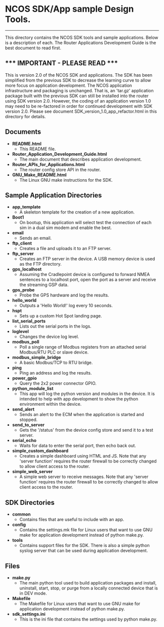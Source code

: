# NCOS SDK/App sample Design Tools.
----------
This directory contains the NCOS SDK tools and sample applications. Below is a description of each. The Router Applications Development Guide is the best document to read first.

## *** IMPORTANT - PLEASE READ ***

This is version 2.0 of the NCOS SDK and applications. The SDK has been simplified from the previous SDK to decrease the learning curve to allow more focus on application development. The NCOS application infrastructure and packaging is unchanged. That is, an 'tar.gz' application package built with the previous SDK can still be installed into the router using SDK version 2.0. However, the coding of an application version 1.0 may need to be re-factored in order for continued development with SDK version 2.0. Please see document SDK\_version\_1.0\_app_refactor.html in this directory for details.

## Documents 

- **README.html**
    - This README file.
- **Router\_Application\_Development_Guide.html**
    - The main document that describes application development.
- **Router\_APIs\_for_Applications.html**
    - The router config store API in the router.
- **GNU\_Make_README.html**
    - The Linux GNU make instructions for the SDK.

## Sample Application Directories 

- **app_template**
    - A skeleton template for the creation of a new application.
- **Boot1**
    - On bootup, this application will select test the connection of each sim in a dual sim modem and enable the best.
- **email**
    - Sends an email.
- **ftp_client**
    - Creates a file and uploads it to an FTP server.
- **ftp_server**
    - Creates an FTP server in the device. A USB memory device is used as the FTP directory.
- **gps_localhost**
    - Assuming the Cradlepoint device is configured to forward NMEA sentences to a localhost port, open the port as a server and receive the streaming GSP data.
- **gps_probe**
    - Probe the GPS hardware and log the results.
- **hello_world**
    - Outputs a 'Hello World!' log every 10 seconds. 
- **hspt**
    - Sets up a custom Hot Spot landing page.
- **list\_serial_ports**
    - Lists out the serial ports in the logs.
- **loglevel**
    - Changes the device log level.
- **modbus_poll**
    - Poll a single range of Modbus registers from an attached serial Modbus/RTU PLC or slave device.
- **modbus\_simple_bridge**
    - A basic Modbus/TCP to RTU bridge.
- **ping**
    - Ping an address and log the results.
- **power_gpio**
    - Query the 2x2 power connector GPIO.
- **python\_module_list**
    - This app will log the python version and modules in the device. It is intended to help with app development to show the python environment within the device.
- **send_alert**
    - Sends an alert to the ECM when the application is started and stopped.
- **send\_to_server**
    - Gets the '/status' from the device config store and send it to a test server.
- **serial_echo**
    - Waits for data to enter the serial port, then echo back out.
- **simple\_custom_dashboard**
    - Creates a simple dashboard using HTML and JS. Note that any 'server function' requires the router firewall to be correctly changed to allow client access to the router.
- **simple\_web_server**
    - A simple web server to receive messages. Note that any 'server function' requires the router firewall to be correctly changed to allow client access to the router.




## SDK Directories 

- **common**
    - Contains files that are useful to include with an app. 
- **config**
    - Contains the settings.mk file for Linux users that want to use GNU make for application development instead of python make.py.
- **tools**
    - Contains support files for the SDK. There is also a simple python syslog server that can be used during application development.

## Files 

- **make.py**
    - The main python tool used to build application packages and install, uninstall, start, stop, or purge from a locally connected device that is in DEV mode.
- **Makefile**
    - The Makefile for Linux users that want to use GNU make for application development instead of python make.py.
- **sdk_settings.ini**
    - This is the ini file that contains the settings used by python make.py.




